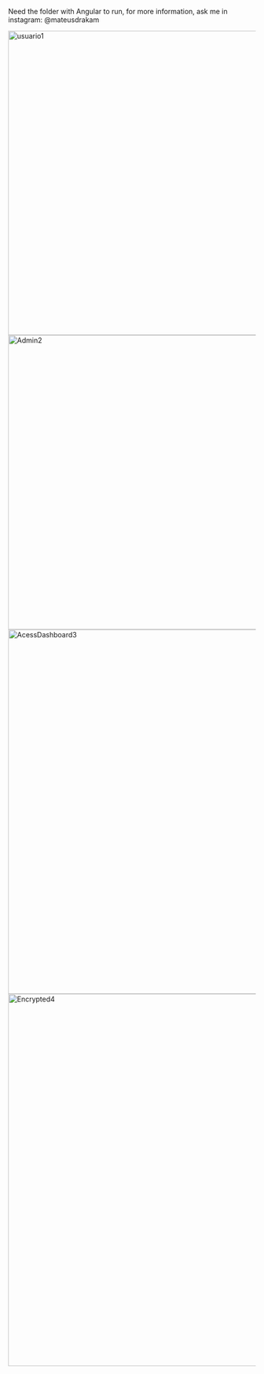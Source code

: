 Need the folder with Angular to run, for more information, ask me in instagram: @mateusdrakam

<img width="618" alt="usuario1" src="https://github.com/Mateus-Nakamoto/SistemaAdmin/assets/145996589/c0576db4-d0c3-4099-8984-6531696f6507">

<img width="598" alt="Admin2" src="https://github.com/Mateus-Nakamoto/SistemaAdmin/assets/145996589/8b10b37c-947d-46f3-b837-39668ae3e7e2">

<img width="740" alt="AcessDashboard3" src="https://github.com/Mateus-Nakamoto/SistemaAdmin/assets/145996589/051b3c68-7ff5-436a-b402-352cd7be2f53">

<img width="756" alt="Encrypted4" src="https://github.com/Mateus-Nakamoto/SistemaAdmin/assets/145996589/1f760d9b-bff7-4261-aaee-598c18d5e739">
